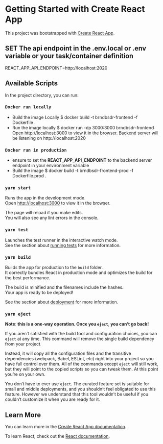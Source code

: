 # Getting Started with Create React App

This project was bootstrapped with [Create React App](https://github.com/facebook/create-react-app).

## SET The api endpoint in the .env.local or .env variable or your task/container definition

REACT_APP_API_ENDPOINT=http://localhost:2020
## Available Scripts

In the project directory, you can run:

### `Docker run locally`
- Build the image Locally
$ docker build -t  brndbsdr-frontend  -f Dockerfile .
- Run the image locally
$ docker run -dp 3000:3000 brndbsdr-frontend 
Open [http://localhost:3000](http://localhost:3000) to view it in the browser.
Backend server will be listening on http://localhost:2020

### `Docker run in production`
- ensure to set the **REACT_APP_API_ENDPOINT** to the backend server endpoint in your environment variable
- Build the image 
$ docker build -t  brndbsdr-frontend-prod  -f Dockerfile.prod .
### `yarn start`

Runs the app in the development mode.\
Open [http://localhost:3000](http://localhost:3000) to view it in the browser.

The page will reload if you make edits.\
You will also see any lint errors in the console.

### `yarn test`

Launches the test runner in the interactive watch mode.\
See the section about [running tests](https://facebook.github.io/create-react-app/docs/running-tests) for more information.

### `yarn build`

Builds the app for production to the `build` folder.\
It correctly bundles React in production mode and optimizes the build for the best performance.

The build is minified and the filenames include the hashes.\
Your app is ready to be deployed!

See the section about [deployment](https://facebook.github.io/create-react-app/docs/deployment) for more information.

### `yarn eject`

**Note: this is a one-way operation. Once you `eject`, you can’t go back!**

If you aren’t satisfied with the build tool and configuration choices, you can `eject` at any time. This command will remove the single build dependency from your project.

Instead, it will copy all the configuration files and the transitive dependencies (webpack, Babel, ESLint, etc) right into your project so you have full control over them. All of the commands except `eject` will still work, but they will point to the copied scripts so you can tweak them. At this point you’re on your own.

You don’t have to ever use `eject`. The curated feature set is suitable for small and middle deployments, and you shouldn’t feel obligated to use this feature. However we understand that this tool wouldn’t be useful if you couldn’t customize it when you are ready for it.

## Learn More

You can learn more in the [Create React App documentation](https://facebook.github.io/create-react-app/docs/getting-started).

To learn React, check out the [React documentation](https://reactjs.org/).
